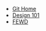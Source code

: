 <!DOCTYPE html>
<html lang="en">
<head>
	<meta charset="UTF-8">
	<title>Git Home Page</title>
</head>
<body>
	<ul>
		<li><a href="https://mythinkful.github.io/home/">Git Home</a></li>
		<li><a href="https://mythinkful.github.io/Design101/">Design 101</a></li>
		<li><a href="https://mythinkful.github.io/fewd/">FEWD</a></li>
	</ul>
	
</body>
</html>
